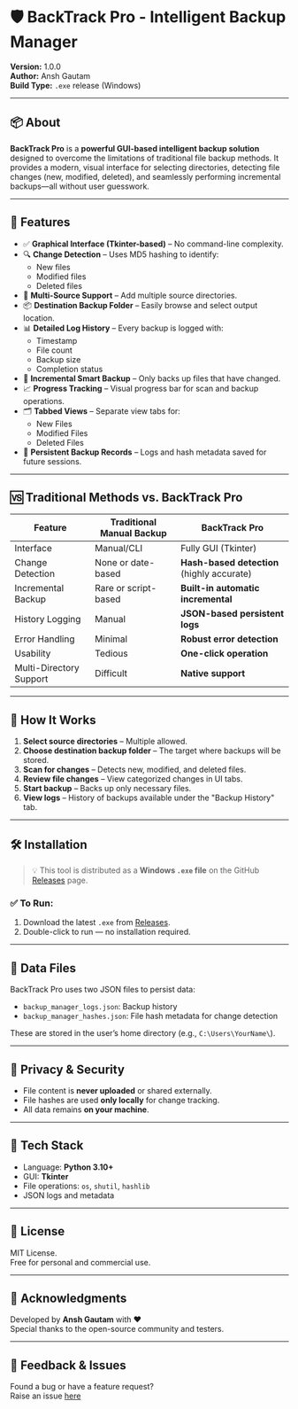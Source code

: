 # 🛡️ BackTrack Pro - Intelligent Backup Manager

**Version:** 1.0.0  
**Author:** Ansh Gautam  
**Build Type:** `.exe` release (Windows)

---

## 📦 About

**BackTrack Pro** is a **powerful GUI-based intelligent backup solution** designed to overcome the limitations of traditional file backup methods. It provides a modern, visual interface for selecting directories, detecting file changes (new, modified, deleted), and seamlessly performing incremental backups—all without user guesswork.

---

## 🚀 Features

- ✅ **Graphical Interface (Tkinter-based)** – No command-line complexity.
- 🔍 **Change Detection** – Uses MD5 hashing to identify:
  - New files
  - Modified files
  - Deleted files
- 📁 **Multi-Source Support** – Add multiple source directories.
- 📦 **Destination Backup Folder** – Easily browse and select output location.
- 📊 **Detailed Log History** – Every backup is logged with:
  - Timestamp
  - File count
  - Backup size
  - Completion status
- 🧠 **Incremental Smart Backup** – Only backs up files that have changed.
- 📈 **Progress Tracking** – Visual progress bar for scan and backup operations.
- 🗂️ **Tabbed Views** – Separate view tabs for:
  - New Files
  - Modified Files
  - Deleted Files
- 📝 **Persistent Backup Records** – Logs and hash metadata saved for future sessions.

---

## 🆚 Traditional Methods vs. BackTrack Pro

| Feature                        | Traditional Manual Backup       | **BackTrack Pro**                        |
|-------------------------------|----------------------------------|------------------------------------------|
| Interface                     | Manual/CLI                       | Fully GUI (Tkinter)                      |
| Change Detection              | None or date-based               | **Hash-based detection** (highly accurate) |
| Incremental Backup            | Rare or script-based             | **Built-in automatic incremental**       |
| History Logging               | Manual                           | **JSON-based persistent logs**           |
| Error Handling                | Minimal                          | **Robust error detection**               |
| Usability                     | Tedious                          | **One-click operation**                  |
| Multi-Directory Support       | Difficult                        | **Native support**                       |

---

## 🧩 How It Works

1. **Select source directories** – Multiple allowed.
2. **Choose destination backup folder** – The target where backups will be stored.
3. **Scan for changes** – Detects new, modified, and deleted files.
4. **Review file changes** – View categorized changes in UI tabs.
5. **Start backup** – Backs up only necessary files.
6. **View logs** – History of backups available under the "Backup History" tab.

---

## 🛠️ Installation

> 💡 This tool is distributed as a **Windows `.exe` file** on the GitHub [Releases](https://github.com/Ansh-Gautam-1337/BackTrack-Pro/releases) page.

### ✅ To Run:
1. Download the latest `.exe` from [Releases](https://github.com/Ansh-Gautam-1337/BackTrack-Pro/releases).
2. Double-click to run — no installation required.

---

## 💾 Data Files

BackTrack Pro uses two JSON files to persist data:
- `backup_manager_logs.json`: Backup history
- `backup_manager_hashes.json`: File hash metadata for change detection

These are stored in the user’s home directory (e.g., `C:\Users\YourName\`).

---

## 🔐 Privacy & Security

- File content is **never uploaded** or shared externally.
- File hashes are used **only locally** for change tracking.
- All data remains **on your machine**.

---

## 🧰 Tech Stack

- Language: **Python 3.10+**
- GUI: **Tkinter**
- File operations: `os`, `shutil`, `hashlib`
- JSON logs and metadata

---

## 📝 License

MIT License.  
Free for personal and commercial use.

---

## 🤝 Acknowledgments

Developed by **Ansh Gautam** with ❤️  
Special thanks to the open-source community and testers.

---

## 📩 Feedback & Issues

Found a bug or have a feature request?  
Raise an issue [here](https://github.com/Ansh-Gautam-1337/BackTrack-Pro/issues)
